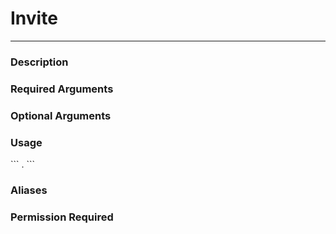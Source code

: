 # Invite
---
### Description

### Required Arguments

### Optional Arguments

### Usage
\`\`\`
.
\`\`\`
### Aliases

### Permission Required
